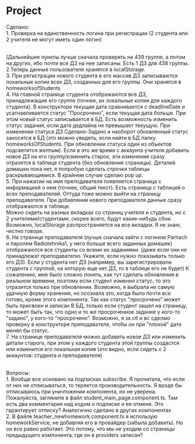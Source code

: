 # Project
Сделано:
<br>1. Проверка на единственность логина при регистрации (2 студента или 2 учителя не могут иметь один логин)

<br> (Дальнейшие пункты лучше сначала проверять на 439 группе,  а потом на других, ибо  почти все ДЗ на  нее записаны. Есть 1 ДЗ для 438 группы.
<br>2.Теперь данные пользователя хранятся в localStorage. 
<br>3. При регистрации нового студента в его массив ДЗ записываются локальные копии всех ДЗ, созданных для его группы. Они хранятся в homeworksofStudents
<br>4. На главной странице студента отображаются все ДЗ, принадлежащие его группе (точнее, их локальные копии для каждого студента). В конструкторе текущая дата сравнивается с deadlineDate и усатнавливается статус "Просрочено", если текущая дата больше.  При этом новый статус записывается в БД.   Есть возможность изменить статус задания, если дата дедлайна не превышает текущую. При изменении статуса ДЗ Сделано-Задано и наоборот обновленный статус заносится в БД (это можно увидеть, если найти в БД папку homeworksOfStudents. При обновлении статуса один из объектов подсветится желтым). Если в это же время с аккаунта учителя добавить новое ДЗ на его группу/изменить старое, эти изменения сразу отразятся в таблице студента (без обновления страницы). Деталей домашки пока нет, я попробую сделать строчки таблицы раскрывающимися. В крайнем случае сделаю pop up.
<br>5. При нажатии на имя преподавателя появляется страница с информацией о нем (точнее, общий текст). Есть страница с таблицей о всех преподавателей. Оттуда тоже можно выйти на страницу преподавателя. При добавлении нового преподавателя данные сразу отображаются в таблице.
<br>Можно сидеть на разных вкладках со страниц учителя и студента, но с 2 учителями/студентами, скорее всего, будут какие-нибудь сбои. Возможно, localStorage распространяется на все вкладки. Я не знаю, честно говоря.
<br>6. На странице преподавателя (лучше  сначала зайти с логином Parhach и паролем Radiotehnika1, у него больше всего заданных домашек) отображаются все студенты со всеми  их заданиями. (даже если они не принадлежат преподавателю. Укажите, если нужно показывать только его ДЗ). Если у студента нет ДЗ (например, вы зарегистрировали студента с группой, на которую еще нет ДЗ, то в таблице его не будет) К сожалению, мне было сложно понять, как тут сделать обновления в реальном времени, поэтому если студент изменил статус, то это отразится только при обновлении. Возможно, я выбрала не самую удачную форму хранения, но осознала это, когда было почти все готово, кроме этого компонента. Так как статус "просрочено" может быть присвоен и записан В БД, только если студент зашел на страницу, то может быть так, что одно и то же просроченное задание у кого-то "задано", у кого-то "просрочено". Возможно, я за сб и вс сделаю проверку в конструкторе преподавателя, чтобы он при "плохой" дате менял бы статус. 
<br>7. На странице преподавателя можно добавить новое ДЗ или изменить детали старого, при этом у каждого студента этой группы создастся  или изменится его локальная копия (это видно, если сидеть с 2 аккаунтов: студента и преподавателя)

<br>Вопросы:
<br>1. Вообще все основано на подписках subscribe. Я прочитала, что если от них не отписываться, то теряется производительность. Я вроде бы отписываюсь при уничтожении компонента, но не уверена. Пожалуйста, загляните в файл student_main_page.component.ts. Там есть два комментария над кодом  о подписке и ее отмене. Это гарантирует отписку? Аналогично сделано в других компонентах
<br>2. В файле teacher_newhomework.component.ts я использую homeworkService, не добавляя его в провайдер (забыла добавить). Но он все равно работает. Это потому, что мы не уходим со страницы предыдущего компонента, где он в providers записан?


